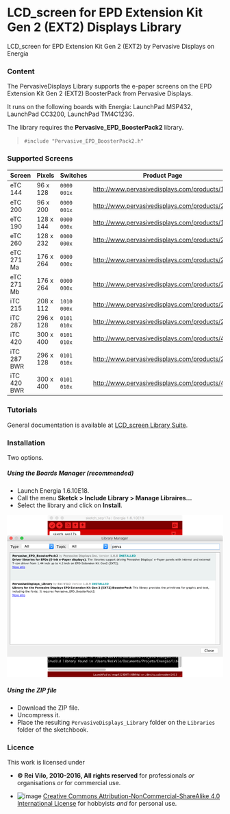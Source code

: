 # LCD_screen for EPD Extension Kit Gen 2 (EXT2) Displays Library
LCD_screen for EPD Extension Kit Gen 2 (EXT2) by Pervasive Displays on Energia

### Content

The PervasiveDisplays Library supports the e-paper screens on the EPD Extension Kit Gen 2 (EXT2) BoosterPack from Pervasive Displays.

It runs on the following boards with Energia: LaunchPad MSP432, LaunchPad CC3200, LaunchPad TM4C123G. 

The library requires the **Pervasive_EPD_BoosterPack2** library.

> `#include "Pervasive_EPD_BoosterPack2.h"`

### Supported Screens

Screen | Pixels | Switches | Product Page
---- | ---- | ---- | ----
eTC 144 | 96 x 128 | `0000 001x` | http://www.pervasivedisplays.com/products/144
eTC 200 | 96 x 200 | `0000 001x` | http://www.pervasivedisplays.com/products/200
eTC 190 | 128 x 144 | `0000 000x` | http://www.pervasivedisplays.com/products/190
eTC 260 | 128 x 232 | `0000 000x` | http://www.pervasivedisplays.com/products/260
eTC 271 Ma | 176 x 264 | `0000 000x` | http://www.pervasivedisplays.com/products/271
eTC 271 Mb | 176 x 264 | `0000 000x` | http://www.pervasivedisplays.com/products/271
iTC 215 | 208 x 112 | `1010 000x` | http://www.pervasivedisplays.com/products/215
iTC 287 | 296 x 128 | `0101 010x` | http://www.pervasivedisplays.com/products/287
iTC 420 | 300 x 400 | `0101 010x` | http://www.pervasivedisplays.com/products/420
iTC 287 BWR | 296 x 128 | `0101 010x` | http://www.pervasivedisplays.com/products/287
iTC 420 BWR | 300 x 400 | `0101 010x` | http://www.pervasivedisplays.com/products/420

### Tutorials

General documentation is available at [LCD_screen Library Suite](http://embeddedcomputing.weebly.com/lcd_screen-library-suite.html).

### Installation

Two options.

##### Using the Boards Manager (recommended)

* Launch Energia 1.6.10E18.
* Call the menu **Sketck > Include Library > Manage Libraires...**
* Select the library and click on **Install**.

![image](https://github.com/rei-vilo/PervasiveDisplays_Library/blob/master/Libraries.png)

##### Using the ZIP file

* Download the ZIP file.
* Uncompress it.
* Place the resulting `PervasiveDisplays_Library` folder on the `Libraries` folder of the sketchbook.

### Licence


This work is licensed under 

* **© Rei Vilo, 2010-2016, All rights reserved** for professionals _or_ organisations _or_ for commercial use. 

* ![image](https://i.creativecommons.org/l/by-nc-sa/4.0/88x31.png) [Creative Commons Attribution-NonCommercial-ShareAlike 4.0 International License](http://creativecommons.org/licenses/by-nc-sa/4.0/) for hobbyists _and_ for personal use.
